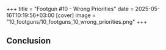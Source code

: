 +++
title = "Footgun #10 - Wrong Priorities"
date = 2025-05-16T10:19:56+03:00
[cover]
  image = "10_footguns/10_footguns_10_wrong_priorities.png"
+++


## Conclusion
